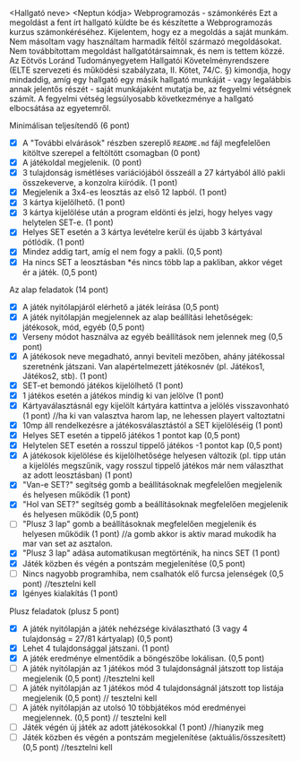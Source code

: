 <Hallgató neve> 
<Neptun kódja> 
Webprogramozás - számonkérés
Ezt a megoldást a fent írt hallgató küldte be és készítette a Webprogramozás kurzus számonkéréséhez.
Kijelentem, hogy ez a megoldás a saját munkám. Nem másoltam vagy használtam harmadik féltől 
származó megoldásokat. Nem továbbítottam megoldást hallgatótársaimnak, és nem is tettem közzé. 
Az Eötvös Loránd Tudományegyetem Hallgatói Követelményrendszere 
(ELTE szervezeti és működési szabályzata, II. Kötet, 74/C. §) kimondja, hogy mindaddig, 
amíg egy hallgató egy másik hallgató munkáját - vagy legalábbis annak jelentős részét - 
saját munkájaként mutatja be, az fegyelmi vétségnek számít. 
A fegyelmi vétség legsúlyosabb következménye a hallgató elbocsátása az egyetemről.

Minimálisan teljesítendő (6 pont)

- [X] A "További elvárások" részben szereplő `README.md` fájl megfelelően kitöltve szerepel a feltöltött csomagban (0 pont)
- [X] A játékoldal megjelenik. (0 pont)
- [X] 3 tulajdonság ismétléses variációjából összeáll a 27 kártyából álló pakli összekeverve, a konzolra kiíródik. (1 pont)
- [X] Megjelenik a 3x4-es leosztás az első 12 lapból. (1 pont)
- [X] 3 kártya kijelölhető. (1 pont)
- [X] 3 kártya kijelölése után a program eldönti és jelzi, hogy helyes vagy helytelen SET-e. (1 pont)
- [X] Helyes SET esetén a 3 kártya levételre kerül és újabb 3 kártyával pótlódik. (1 pont)
- [X] Mindez addig tart, amíg el nem fogy a pakli. (0,5 pont)
- [X] Ha nincs SET a leosztásban *és nincs több lap a pakliban, akkor véget ér a játék. (0,5 pont)

Az alap feladatok (14 pont)

- [X] A játék nyitólapjáról elérhető a játék leírása (0,5 pont)
- [X] A játék nyitólapján megjelennek az alap beállítási lehetőségek: játékosok, mód, egyéb (0,5 pont)
- [X] Verseny módot használva az egyéb beállítások nem jelennek meg (0,5 pont)
- [X] A játékosok neve megadható, annyi beviteli mezőben, ahány játékossal szeretnénk játszani. Van alapértelmezett játékosnév (pl. Játékos1, Játékos2, stb). (1 pont)
- [X] SET-et bemondó játékos kijelölhető (1 pont)
- [X] 1 játékos esetén a játékos mindig ki van jelölve (1 pont)
- [X] Kártyaválasztásnál egy kijelölt kártyára kattintva a jelölés visszavonható (1 pont) //ha ki van valasztva harom lap, ne lehessen playert valtoztatni
- [X] 10mp áll rendelkezésre a játékosválasztástól a SET kijelöléséig (1 pont)
- [X] Helyes SET esetén a tippelő játékos 1 pontot kap (0,5 pont)
- [X] Helytelen SET esetén a rosszul tippelő játékos -1 pontot kap (0,5 pont)
- [X] A játékosok kijelölése és kijelölhetősége helyesen változik (pl. tipp után a kijelölés megszűnik, vagy rosszul tippelő játékos már nem választhat az adott leosztásban) (1 pont)
- [X] "Van-e SET?" segítség gomb a beállításoknak megfelelően megjelenik és helyesen működik (1 pont)
- [X] "Hol van SET?" segítség gomb a beállításoknak megfelelően megjelenik és helyesen működik (0,5 pont)
- [ ] "Plusz 3 lap" gomb a beállításoknak megfelelően megjelenik és helyesen működik (1 pont) //a gomb akkor is aktiv marad mukodik ha mar van set az asztalon.
- [X] "Plusz 3 lap" adása automatikusan megtörténik, ha nincs SET (1 pont)
- [X] Játék közben és végén a pontszám megjelenítése (0,5 pont)
- [ ] Nincs nagyobb programhiba, nem csalhatók elő furcsa jelenségek (0,5 pont) //tesztelni kell
- [X] Igényes kialakítás (1 pont)

Plusz feladatok (plusz 5 pont)

- [X] A játék nyitólapján a játék nehézsége kiválasztható (3 vagy 4 tulajdonság = 27/81 kártyalap) (0,5 pont)
- [X] Lehet 4 tulajdonsággal játszani. (1 pont)
- [X] A játék eredménye elmentődik a böngészőbe lokálisan. (0,5 pont)
- [ ] A játék nyitólapján az 1 játékos mód 3 tulajdonságnál játszott top listája megjelenik (0,5 pont) //tesztelni kell
- [ ] A játék nyitólapján az 1 játékos mód 4 tulajdonságnál játszott top listája megjelenik (0,5 pont) // tesztelni kell
- [ ] A játék nyitólapján az utolsó 10 többjátékos mód eredményei megjelennek. (0,5 pont) // tesztelni kell
- [ ] Játék végén új játék az adott játékosokkal (1 pont) //hianyzik meg
- [ ] Játék közben és végén a pontszám megjelenítése (aktuális/összesített) (0,5 pont) //tesztelni kell